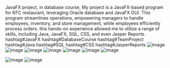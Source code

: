 JavaFX project, in database course,
My project is a JavaFX-based program for KFC restaurant, leveraging Oracle database and JavaFX GUI. This program streamlines operations, empowering managers to handle employees, inventory, and store management, while employees efficiently process orders.
this hands-on experience allowed me to utilize a range of skills, including Java, JavaFX, SQL, CSS, and even Jasper Reports. hashtag#JavaFX hashtag#DatabaseCourse hashtag#TeamProject hashtag#Java hashtag#SQL hashtag#CSS hashtag#JasperReports
![image](https://github.com/ahmadsaad2/Java-FX-Project-Restaurant-System/assets/137313539/c640420b-5271-4081-9880-73a5e0dbedbe)
![image](https://github.com/ahmadsaad2/Java-FX-Project-Restaurant-System/assets/137313539/0e3ab7cf-0465-42ca-9111-ff8af36ff4ab)
![image](https://github.com/ahmadsaad2/Java-FX-Project-Restaurant-System/assets/137313539/5144ce30-2261-4a4e-8853-c3b99ba364c0)
![image](https://github.com/ahmadsaad2/Java-FX-Project-Restaurant-System/assets/137313539/5f8a4c1d-7b72-4243-8e54-961daf6619d9)
![image](https://github.com/ahmadsaad2/Java-FX-Project-Restaurant-System/assets/137313539/96f4cfec-45ea-41f8-bd8a-e1686b06d01b)
![image](https://github.com/ahmadsaad2/Java-FX-Project-Restaurant-System/assets/137313539/2206a7ae-8805-41b9-bd80-9d0895bdd718)
![image](https://github.com/ahmadsaad2/Java-FX-Project-Restaurant-System/assets/137313539/ab9510fe-f08b-489d-85ee-f27e656caab2)

![image](https://github.com/ahmadsaad2/Java-FX-Project-Restaurant-System/assets/137313539/9891ad61-bd7d-47f5-b615-113a80b3119c)
![image](https://github.com/ahmadsaad2/Java-FX-Project-Restaurant-System/assets/137313539/4174da58-8e39-466f-b680-63087d97fdca)



